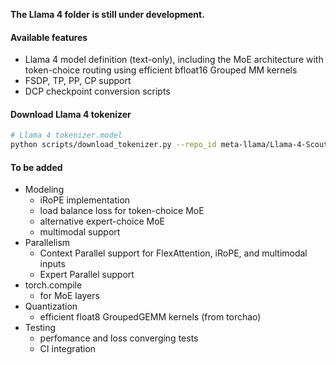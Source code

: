 **The Llama 4 folder is still under development.**

#### Available features
- Llama 4 model definition (text-only), including the MoE architecture with token-choice routing using efficient bfloat16 Grouped MM kernels
- FSDP, TP, PP, CP support
- DCP checkpoint conversion scripts

#### Download Llama 4 tokenizer
```bash
# Llama 4 tokenizer.model
python scripts/download_tokenizer.py --repo_id meta-llama/Llama-4-Scout-17B-16E --tokenizer_path "" --hf_token=...
```

#### To be added
- Modeling
    - iRoPE implementation
    - load balance loss for token-choice MoE
    - alternative expert-choice MoE
    - multimodal support
- Parallelism
    - Context Parallel support for FlexAttention, iRoPE, and multimodal inputs
    - Expert Parallel support
- torch.compile
    - for MoE layers
- Quantization
    - efficient float8 GroupedGEMM kernels (from torchao)
- Testing
    - perfomance and loss converging tests
    - CI integration
